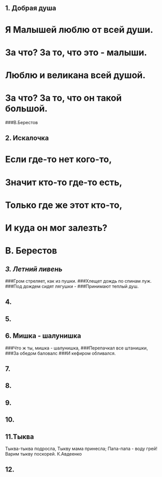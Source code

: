 ## 1. Добрая душа
# Я Малышей люблю от всей души.
# За что? За то, что это - малыши.
# Люблю и великана всей душой.
# За что? За то, что он такой большой.
###B.Берестов

## 2. Искалочка
# Если где-то нет кого-то,
# Значит кто-то где-то есть,
# Только где же этот кто-то,
# И куда он мог залезть?
# В. Берестов


## _**3. Летний ливень**_ 
###Гром стреляет, как из пушки.
###Хлещет дождь по спинам луж.
###Под дождем сидят лягушки - 
###Принимают теплый душ.



## 4.


## 5.


## 6. Мишка - шалунишка
###Что ж ты, мишка - шалунишка,
###Перепачкал все штанишки,
###За обедом баловалс
###И кефиром обливался.

## 7.


## 8.


## 9.


## 10.


## 11.Тыква
Тыква-тыква подросла,
Тыкву мама принесла;
Папа-папа - воду грей!
Варим тыкву поскорей.
К.Авдеенко
 
## 12.

